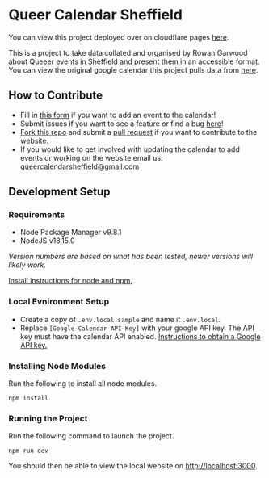 # Queer Calendar Sheffield

You can view this project deployed over on cloudflare pages [here](https://queer-calendar-sheffield.pages.dev/).

This is a project to take data collated and organised by Rowan Garwood about Queeer events in Sheffield and present them in an accessible format. You can view the original google calendar this project pulls data from [here](https://calendar.google.com/calendar/embed?src=queercalendarsheffield%40gmail.com&ctz=Europe%2FLondon).

## How to Contribute

- Fill in [this form](https://forms.gle/KE4iZaxnhtfw4RCF7) if you want to add an event to the calendar!
- Submit issues if you want to see a feature or find a bug [here](https://github.com/CanopusFalling/Queer-Calendar-Sheffield/issues)!
- [Fork this repo](https://github.com/CanopusFalling/Queer-Calendar-Sheffield/fork) and submit a [pull request](https://github.com/CanopusFalling/Queer-Calendar-Sheffield/compare) if you want to contribute to the website.
- If you would like to get involved with updating the calendar to add events or working on the website email us: [queercalendarsheffield@gmail.com](mailto:queercalendarsheffield@gmail.com)

## Development Setup

### Requirements

- Node Package Manager v9.8.1
- NodeJS v18.15.0

*Version numbers are based on what has been tested, newer versions will likely work.*

[Install instructions for node and npm.](https://docs.npmjs.com/cli/v9/configuring-npm/install)

### Local Evnironment Setup

- Create a copy of `.env.local.sample` and name it `.env.local`.
- Replace `[Google-Calendar-API-Key]` with your google API key. The API key must have the calendar API enabled. [Instructions to obtain a Google API key.](https://support.google.com/googleapi/answer/6158862)

### Installing Node Modules

Run the following to install all node modules.

```
npm install
```

### Running the Project

Run the following command to launch the project.

```
npm run dev
```

You should then be able to view the local website on [http://localhost:3000](http://localhost:3000).